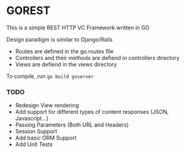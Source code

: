 # GOREST

This is a simple REST HTTP VC Framework written in GO

Design paradigm is similar to Django/Rails

* Routes are defined in the go.routes file
* Controllers and their methods are defiend in controllers directory
* Views are defiend in the views directory

To compile, run `` go build goserver ``

### TODO

* Redesign View rendering
* Add support for different types of content responses (JSON, Javascript...)
* Passing Parameters (Both URL and Headers)
* Session Support
* Add basic ORM Support
* Add Unit Tests